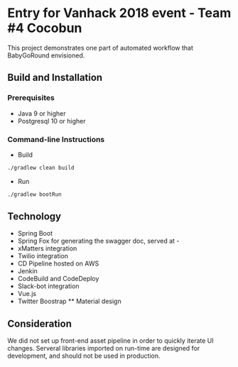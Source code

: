 # Entry for Vanhack 2018 event - Team #4 Cocobun

This project demonstrates one part of automated workflow that BabyGoRound envisioned. 

## Build and Installation

### Prerequisites

* Java 9 or higher
* Postgresql 10 or higher

### Command-line Instructions

* Build
```bash
./gradlew clean build
```

* Run
```bash
./gradlew bootRun
```

## Technology

* Spring Boot
 * Spring Fox for generating the swagger doc, served at -
 * xMatters integration
 * Twilio integration
* CD Pipeline hosted on AWS
 * Jenkin 
 * CodeBuild and CodeDeploy
 * Slack-bot integration
* Vue.js 
* Twitter Boostrap
** Material design

## Consideration

We did not set up front-end asset pipeline in order to quickly iterate UI changes. Serveral libraries imported on run-time are designed for development, and should not be used in production.  

